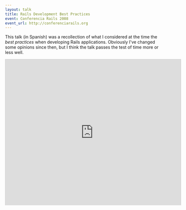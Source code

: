 ```yaml
---
layout: talk
title: Rails Development Best Practices
event: Conferencia Rails 2008
event_url: http://conferenciarails.org
---
```


This talk (in Spanish) was a recollection of what I considered at the time the *best practices* when developing Rails applications. Obviously I've changed some opinions since then, but I think the talk passes the test of time more or less well.

<iframe src="http://www.slideshare.net/slideshow/embed_code/753028" width="576" height="480" frameborder="0" marginwidth="0" marginheight="0" scrolling="no" style="border:1px solid #CCC;border-width:1px 1px 0;margin-bottom:5px" allowfullscreen webkitallowfullscreen mozallowfullscreen> </iframe>

